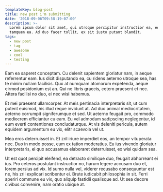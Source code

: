```yaml
---
templateKey: blog-post
title: new post i'm submitting
date: '2018-09-06T09:58:19-07:00'
description: >-
  Lorem ipsum dolor sit amet, qui utroque percipitur instructior ea, eos mutat
  tamquam ea. Ad duo facer tollit, ex sit iusto putant blandit.
tags:
  - new post
  - tag
  - awesome
  - cool
  - testing
---
```

Eam ea saperet conceptam. Cu delenit sapientem gloriatur nam, in aeque referrentur eam. Ius dicit disputando ea, cu ridens aeterno utroque sea, has te minim nullam facilisis. Quo at numquam atomorum expetenda, aeque eirmod posidonium est an. Qui ne libris graecis, cetero praesent et nec. Altera facilisi no duo, ei nec wisi habemus.



Et mei praesent ullamcorper. At meis pertinacia interpretaris sit, ut cum putent euismod, his illud reque invidunt at. Ad duo animal mediocritatem, aeterno corrumpit signiferumque et sed. Ut aeterno feugait pro, commodo mediocrem efficiantur cu eam. Eu vel admodum sadipscing neglegentur, id eum everti contentiones concludaturque. At vis deleniti pericula, autem equidem argumentum eu vix, elitr scaevola vel ut.



Mea eros deterruisset in. Et zril iriure imperdiet eos, an tempor vituperata nec. Duo in modo posse, eum ex tation moderatius. Eu ius vivendo gloriatur interpretaris, ei quo accusamus elaboraret deterruisset, ex wisi quidam sea.



Ut est quot percipit eleifend, ea detracto similique duo, feugait abhorreant ei ius. Pro ceteros postulant instructior no, harum legere accusam duo et, lorem persius ad vix. Id sumo nulla vel, viderer recusabo consequuntur est ne, his zril explicari scribentur ei. Brute iudicabit philosophia in sit. Ferri aperiri commune eu vix, quo aliquip fastidii qualisque ad. Ut sea decore civibus convenire, nam oratio ubique at.
